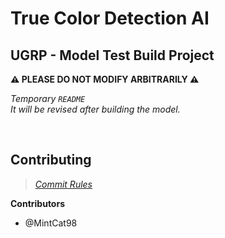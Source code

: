 # True Color Detection AI
## UGRP - Model Test Build Project

__⚠️ PLEASE DO NOT MODIFY ARBITRARILY ⚠️__

_Temporary `README`_ <br>
_It will be revised after building the model._

<br>

## Contributing
> _[Commit Rules](CommitRules.md)_

**Contributors**
  - @MintCat98

